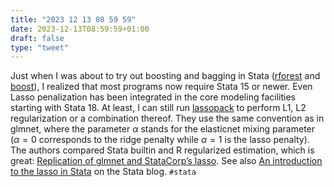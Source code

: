 ```yaml
---
title: "2023 12 13 08 59 59"
date: 2023-12-13T08:59:59+01:00
draft: false
type: "tweet"
---
```


Just when I was about to try out boosting and bagging in Stata ([rforest](https://ideas.repec.org/c/boc/bocode/s458614.html) and [boost](https://journals.sagepub.com/doi/pdf/10.1177/1536867X0500500304)), I realized that most programs now require Stata 15 or newer. Even Lasso penalization has been integrated in the core modeling facilities starting with Stata 18. At least, I can still run [lassopack](https://statalasso.github.io/) to perform  L1, L2 regularization or a combination thereof. They use the same convention as in glmnet, where the parameter $\alpha$ stands for the elasticnet mixing parameter ($\alpha=0$ corresponds to the ridge penalty while $\alpha=1$ is the lasso penalty). The authors compared Stata builtin and R regularized estimation, which is great: [Replication of glmnet and StataCorp’s lasso](https://statalasso.github.io/docs/lassopack/lasso2_replication/). See also [An introduction to the lasso in Stata](https://blog.stata.com/2019/09/09/an-introduction-to-the-lasso-in-stata/) on the Stata blog. `#stata`

